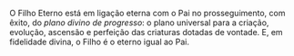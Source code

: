 ﻿O Filho Eterno está em ligação eterna com o Pai no prosseguimento, com êxito, do <I>plano divino de progresso</I>: o plano universal para a criação, evolução, ascensão e perfeição das criaturas dotadas de vontade. E, em  fidelidade divina, o Filho é o eterno igual ao Pai.